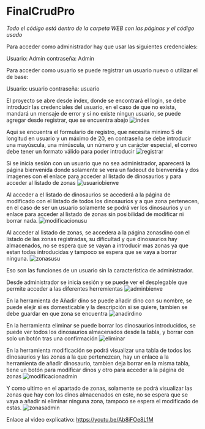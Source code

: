 # FinalCrudPro
*Todo el código está dentro de la carpeta WEB con las páginas y el código usado*

Para acceder como administrador hay que usar las siguientes credenciales:

Usuario: Admin contraseña: 
Admin

Para acceder como usuario se puede registrar un usuario nuevo o utilizar el de base:

Usuario: usuario contraseña: usuario

El proyecto se abre desde index, donde se encontrará el login, se debe introducir las credenciales del usuario, en el caso de que no exista, mandará un mensaje de error y si no existe ningun usuario, se puede agregar desde registrar, que se encuentra abajo 
![index](https://user-images.githubusercontent.com/72435195/121820399-d2459880-cc92-11eb-934e-a9ecfcdefc7e.png)

Aqui se encuentra el formulario de registro, que necesita minimo 5 de longitud en usuario y un máximo de 20, en contraseña se debe introducir una mayúscula, una minúscula,
un número y un carácter especial, el correo debe tener un formato válido para poder introducir
![registrar](https://user-images.githubusercontent.com/72435195/121820513-6adc1880-cc93-11eb-8562-8662a379c376.png)

Si se inicia sesión con un usuario que no sea administrador, aparecerá la página bienvenida donde solamente se vera un fadeout de bienvenida y dos imagenes con el enlace para acceder al listado de dinosaurios y para acceder al listado de zonas
![usuariobienve](https://user-images.githubusercontent.com/72435195/121820829-15087000-cc95-11eb-846b-28f1d155a690.png)

Al acceder a el listado de dinosaurios se accederá a la página de modificado con el listado de todos los dinosaurios y a que zona pertenecen, en el caso de ser un usuario solamente se podrá ver los dinosaurios y un enlace para acceder al listado de zonas sin posibilidad de modificar ni borrar nada.
![modificacionusu](https://user-images.githubusercontent.com/72435195/121820884-70d2f900-cc95-11eb-8ada-060e61ba384a.png)

Al acceder al listado de zonas, se accedera a la página zonasdino con el listado de las zonas registradas, su dificultad y que dinosaurios hay almacenados, no se espera que se vayan a introducir mas zonas ya que estan todas introducidas y tampoco se espera que se vaya a borrar ninguna.
![zonasusu](https://user-images.githubusercontent.com/72435195/121820926-abd52c80-cc95-11eb-8fbf-70aa1ec219e3.png)

Eso son las funciones de un usuario sin la característica de administrador.

Desde administrador se inicia sesión y se puede ver el desplegable que permite acceder a las diferentes herremientas
![adminbienve](https://user-images.githubusercontent.com/72435195/121820985-1e460c80-cc96-11eb-81ff-7246b74fb228.png)

En la herramienta de Añadir dino se puede añadir dino con su nombre, se puede elejir si es domesticable y la descripción si se quiere, tambien se debe guardar en que zona se encuentra
![anadirdino](https://user-images.githubusercontent.com/72435195/121821080-d673b500-cc96-11eb-9e2e-1d1caeaa09fe.png)

En la herramienta eliminar se puede borrar los dinosaurios introducidos, se puede ver todos los dinosaurios almacenados desde la tabla, y borrar con solo un botón tras una confirmación
![eliminar](https://user-images.githubusercontent.com/72435195/121821120-2b173000-cc97-11eb-8ea7-cf49bcb5db5d.png)

En la herramienta modificación se podrá visualizar una tabla de todos los dinosaurios y las zonas a la que pertenezcan, hay un enlace a la herramienta de añadir dinosaurio, tambien deja borrar en la misma tabla, tiene un botón para modificar dinos y otro para acceder a la página de zonas
![modificacionadmin](https://user-images.githubusercontent.com/72435195/121821231-18512b00-cc98-11eb-9e56-83830625ae00.png)

Y como ultimo en el apartado de zonas, solamente se podrá visualizar las zonas que hay con los dinos almacenados en este, no se espera que se vaya a añadir ni eliminar ninguna zona, tampoco se espera el modificado de estas.
![zonasadmin](https://user-images.githubusercontent.com/72435195/121821259-47679c80-cc98-11eb-8a22-1cd15cc2290d.png)


Enlace al video explicativo: https://youtu.be/Ab8iFOe8L1M
